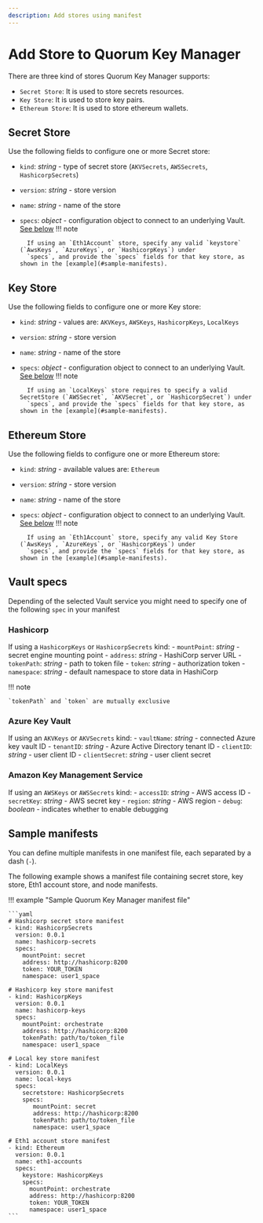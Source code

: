 ```yaml
---
description: Add stores using manifest
---
```


# Add Store to Quorum Key Manager

There are three kind of stores Quorum Key Manager supports:

- `Secret Store`: It is used to store secrets resources.
- `Key Store`: It is used to store key pairs.
- `Ethereum Store`: It is used to store ethereum wallets.

## Secret Store

Use the following fields to configure one or more Secret store:

- `kind`: *string* - type of secret store (`AKVSecrets`, `AWSSecrets`, `HashicorpSecrets`)
- `version`: *string* - store version
- `name`: *string* - name of the store
- `specs`: *object* - configuration object to connect to an underlying Vault. [See below](#vault-specs)
    !!! note

        If using an `Eth1Account` store, specify any valid `keystore` (`AwsKeys`, `AzureKeys`, or `HashicorpKeys`) under
        `specs`, and provide the `specs` fields for that key store, as shown in the [example](#sample-manifests).

## Key Store

Use the following fields to configure one or more Key store:

- `kind`: *string* - values are: `AKVKeys`, `AWSKeys`, `HashicorpKeys`, `LocalKeys`
- `version`: *string* - store version
- `name`: *string* - name of the store
- `specs`: *object* - configuration object to connect to an underlying Vault. [See below](#vault-specs)
    !!! note

        If using an `LocalKeys` store requires to specify a valid SecretStore (`AWSSecret`, `AKVSecret`, or `HashicorpSecret`) under
        `specs`, and provide the `specs` fields for that key store, as shown in the [example](#sample-manifests).

## Ethereum Store

Use the following fields to configure one or more Ethereum store:

- `kind`: *string* - available values are: `Ethereum`
- `version`: *string* - store version
- `name`: *string* - name of the store
- `specs`: *object* - configuration object to connect to an underlying Vault. [See below](#vault-specs)
    !!! note

        If using an `Eth1Account` store, specify any valid Key Store (`AwsKeys`, `AzureKeys`, or `HashicorpKeys`) under
        `specs`, and provide the `specs` fields for that key store, as shown in the [example](#sample-manifests).


## Vault specs

Depending of the selected Vault service you might need to specify one of the following `spec` in your manifest

### Hashicorp

If using a `HashicorpKeys` or `HashicorpSecrets` kind:
    - `mountPoint`: *string* - secret engine mounting point
    - `address`: *string* - HashiCorp server URL
    - `tokenPath`: *string* - path to token file
    - `token`: *string* - authorization token
    - `namespace`: *string* - default namespace to store data in HashiCorp

!!! note

    `tokenPath` and `token` are mutually exclusive

### Azure Key Vault

If using an `AKVKeys` or `AKVSecrets` kind:
    - `vaultName`: *string* - connected Azure key vault ID
    - `tenantID`: *string* - Azure Active Directory tenant ID
    - `clientID`: *string* - user client ID
    - `clientSecret`: *string* - user client secret

### Amazon Key Management Service

If using an `AWSKeys` or `AWSSecrets` kind:
    - `accessID`: *string* - AWS access ID
    - `secretKey`: *string* - AWS secret key
    - `region`: *string* - AWS region
    - `debug`: *boolean* - indicates whether to enable debugging

## Sample manifests

You can define multiple manifests in one manifest file, each separated by a dash (`-`).

The following example shows a manifest file containing secret store, key store, Eth1 account store, and node manifests.

!!! example "Sample Quorum Key Manager manifest file"

    ```yaml
    # Hashicorp secret store manifest
    - kind: HashicorpSecrets
      version: 0.0.1
      name: hashicorp-secrets
      specs:
        mountPoint: secret
        address: http://hashicorp:8200
        token: YOUR_TOKEN
        namespace: user1_space

    # Hashicorp key store manifest
    - kind: HashicorpKeys
      version: 0.0.1
      name: hashicorp-keys
      specs:
        mountPoint: orchestrate
        address: http://hashicorp:8200
        tokenPath: path/to/token_file
        namespace: user1_space

    # Local key store manifest
    - kind: LocalKeys
      version: 0.0.1
      name: local-keys
      specs:
        secretstore: HashicorpSecrets
        specs:
           mountPoint: secret
           address: http://hashicorp:8200
           tokenPath: path/to/token_file
           namespace: user1_space

    # Eth1 account store manifest
    - kind: Ethereum
      version: 0.0.1
      name: eth1-accounts
      specs:
        keystore: HashicorpKeys
        specs:
          mountPoint: orchestrate
          address: http://hashicorp:8200
          token: YOUR_TOKEN
          namespace: user1_space
    ```
